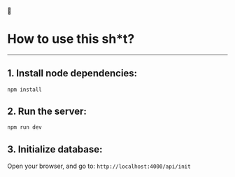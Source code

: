 🗿
 
 

# How to use this sh*t?

<hr>

## 1. Install node dependencies:

```bash
npm install
```

## 2. Run the server:

```bash
npm run dev
```

## 3. Initialize database:
    
Open your browser, and go to: `http://localhost:4000/api/init`
